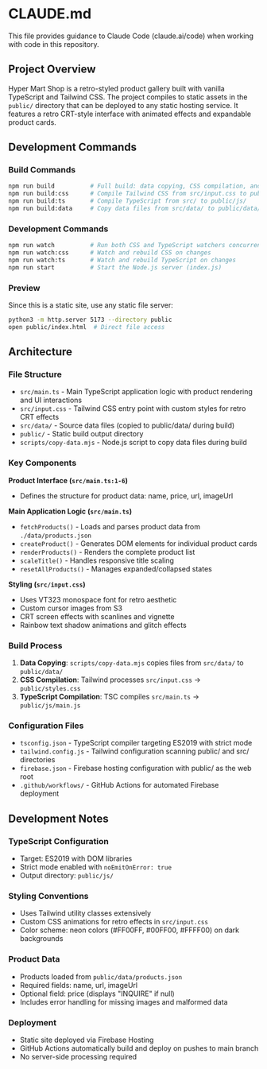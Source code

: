 # CLAUDE.md

This file provides guidance to Claude Code (claude.ai/code) when working with code in this repository.

## Project Overview

Hyper Mart Shop is a retro-styled product gallery built with vanilla TypeScript and Tailwind CSS. The project compiles to static assets in the `public/` directory that can be deployed to any static hosting service. It features a retro CRT-style interface with animated effects and expandable product cards.

## Development Commands

### Build Commands
```bash
npm run build          # Full build: data copying, CSS compilation, and TypeScript compilation
npm run build:css      # Compile Tailwind CSS from src/input.css to public/styles.css
npm run build:ts       # Compile TypeScript from src/ to public/js/
npm run build:data     # Copy data files from src/data/ to public/data/
```

### Development Commands
```bash
npm run watch          # Run both CSS and TypeScript watchers concurrently
npm run watch:css      # Watch and rebuild CSS on changes
npm run watch:ts       # Watch and rebuild TypeScript on changes
npm run start          # Start the Node.js server (index.js)
```

### Preview
Since this is a static site, use any static file server:
```bash
python3 -m http.server 5173 --directory public
open public/index.html  # Direct file access
```

## Architecture

### File Structure
- `src/main.ts` - Main TypeScript application logic with product rendering and UI interactions
- `src/input.css` - Tailwind CSS entry point with custom styles for retro CRT effects
- `src/data/` - Source data files (copied to public/data/ during build)
- `public/` - Static build output directory
- `scripts/copy-data.mjs` - Node.js script to copy data files during build

### Key Components

**Product Interface (`src/main.ts:1-6`)**
- Defines the structure for product data: name, price, url, imageUrl

**Main Application Logic (`src/main.ts`)**
- `fetchProducts()` - Loads and parses product data from `./data/products.json`
- `createProduct()` - Generates DOM elements for individual product cards
- `renderProducts()` - Renders the complete product list
- `scaleTitle()` - Handles responsive title scaling
- `resetAllProducts()` - Manages expanded/collapsed states

**Styling (`src/input.css`)**
- Uses VT323 monospace font for retro aesthetic
- Custom cursor images from S3
- CRT screen effects with scanlines and vignette
- Rainbow text shadow animations and glitch effects

### Build Process
1. **Data Copying**: `scripts/copy-data.mjs` copies files from `src/data/` to `public/data/`
2. **CSS Compilation**: Tailwind processes `src/input.css` → `public/styles.css`
3. **TypeScript Compilation**: TSC compiles `src/main.ts` → `public/js/main.js`

### Configuration Files
- `tsconfig.json` - TypeScript compiler targeting ES2019 with strict mode
- `tailwind.config.js` - Tailwind configuration scanning public/ and src/ directories
- `firebase.json` - Firebase hosting configuration with public/ as the web root
- `.github/workflows/` - GitHub Actions for automated Firebase deployment

## Development Notes

### TypeScript Configuration
- Target: ES2019 with DOM libraries
- Strict mode enabled with `noEmitOnError: true`
- Output directory: `public/js/`

### Styling Conventions
- Uses Tailwind utility classes extensively
- Custom CSS animations for retro effects in `src/input.css`
- Color scheme: neon colors (#FF00FF, #00FF00, #FFFF00) on dark backgrounds

### Product Data
- Products loaded from `public/data/products.json`
- Required fields: name, url, imageUrl
- Optional field: price (displays "INQUIRE" if null)
- Includes error handling for missing images and malformed data

### Deployment
- Static site deployed via Firebase Hosting
- GitHub Actions automatically build and deploy on pushes to main branch
- No server-side processing required